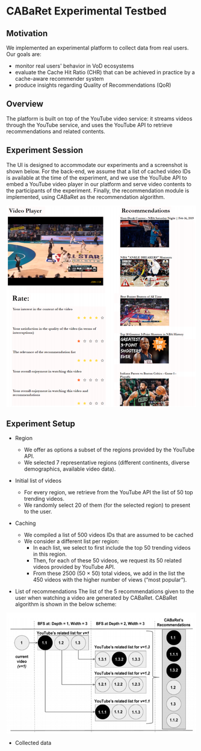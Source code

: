 # CABaRet Experimental Testbed

## Motivation
We implemented an experimental platform to collect data from real users. 
Our  goals are:
- monitor real users' behavior in VoD ecosystems
- evaluate the Cache Hit Ratio (CHR) that can be achieved in practice by a cache-aware recommender system
- produce insights regarding Quality of Recommendations (QoR)

## Overview
The platform is built on top of the YouTube video service: it streams videos through the YouTube service, 
and uses the YouTube API to retrieve recommendations and related contents.

## Experiment Session
The UI is designed to accommodate our experiments and a screenshot is shown below.
For the back-end, we assume that a list of cached video IDs is available at the time of the experiment, and we use the YouTube API to embed a YouTube video player in our platform and serve video contents to the participants of the experiment.
Finally, the recommendation module is implemented, using CABaRet as the recommendation algorithm.

<p align="center">
  <img src="./Images/_experiment_screenshot_.png">
</p>

## Experiment Setup
- Region
  - We offer as options a subset of the regions provided by the YouTube API. 
  - We selected 7 representative regions (different continents, diverse demographics, available video data).

- Initial list of videos
  - For every region, we retrieve from the YouTube API the list of 50 top trending videos.
  - We randomly select 20 of them (for the selected region) to present to the user.

- Caching
  - We compiled a list of 500 videos IDs that are assumed to be cached
  - We consider a different list per region:
    - In each list, we select to first include the top 50 trending videos in this region. 
    - Then, for each of these 50 videos, we request its 50 related videos provided by YouTube API. 
    - From these 2500 (50 × 50) total videos, we add in the list the 450 videos with the higher number of views (“most popular”).
    
- List of recommendations
The list of the 5 recommendations given to the user when watching a video are generated by CABaRet.
CABaRet algorithm is shown in the below scheme:
<p align="center">
  <img src="./Images/_algorithm_module_.png">
</p>

- Collected data


